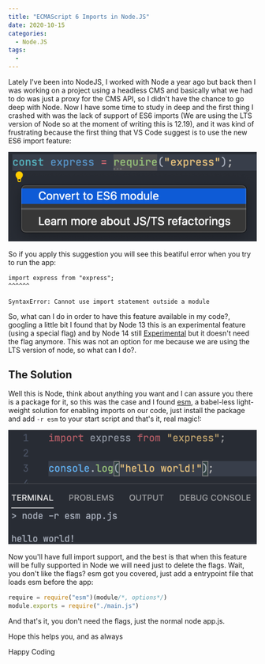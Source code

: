 ```yaml
---
title: "ECMAScript 6 Imports in Node.JS"
date: 2020-10-15
categories:
  - Node.JS
tags:
  - 
---
```


Lately I've been into NodeJS, I worked with Node a year ago but back then I was working on a project using a headless CMS and basically what we had to do was just a proxy for the CMS API, so I didn't have the chance to go deep with Node. Now I have some time to study in deep and the first thing I crashed with was the lack of support of ES6 imports (We are using the LTS version of Node so at the moment of writing this is 12.19), and it was kind of frustrating because the first thing that VS Code suggest is to use the new ES6 import feature:

![VS Code suggestion](/assets/images/vscode-express-refactor-suggestion.png)

So if you apply this suggestion you will see this beatiful error when you try to run the app:

~~~
import express from "express";
^^^^^^

SyntaxError: Cannot use import statement outside a module
~~~

So, what can I do in order to have this feature available in my code?, googling a little bit I found that by Node 13 this is an experimental feature (using a special flag) and by Node 14 still [Experimental](https://nodejs.org/api/esm.html#esm_modules_ecmascript_modules) but it doesn't need the flag anymore. This was not an option for me because we are using the LTS version of node, so what can I do?.

## The Solution

Well this is Node, think about anything you want and I can assure you there is a package for it, so this was the case and I found [esm](https://www.npmjs.com/package/esm), a babel-less light-weight solution for enabling imports on our code, just install the package and add `-r esm` to your start script and that's it, real magic!:

![VS Code esm](/assets/images/vscode-esm.png)

Now you'll have full import support, and the best is that when this feature will be fully supported in Node we will need just to delete the flags. Wait, you don't like the flags? esm got you covered, just add a entrypoint file that loads esm before the app:

~~~ javascript
require = require("esm")(module/*, options*/)
module.exports = require("./main.js")
~~~

And that's it, you don't need the flags, just the normal  node app.js.

Hope this helps you, and as always

Happy Coding
